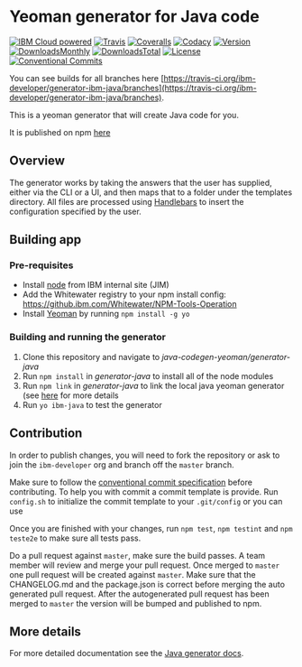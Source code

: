# Yeoman generator for Java code

[![IBM Cloud powered][img-ibmcloud-powered]][url-cloud]
[![Travis][img-travis]][url-travis]
[![Coveralls][img-coveralls-master]][url-coveralls-master]
[![Codacy][img-codacy]][url-codacy]
[![Version][img-version]][url-npm]
[![DownloadsMonthly][img-npm-downloads-monthly]][url-npm]
[![DownloadsTotal][img-npm-downloads-total]][url-npm]
[![License][img-license]][url-npm]
[![Conventional Commits](https://img.shields.io/badge/Conventional%20Commits-1.0.0-yellow.svg)](https://conventionalcommits.org)

[img-ibmcloud-powered]: https://img.shields.io/badge/IBM%20Cloud-powered-blue.svg
[url-cloud]: http://bluemix.net

[img-travis]: https://travis-ci.org/ibm-developer/generator-ibm-java.svg?branch=master
[url-travis]: https://travis-ci.org/ibm-developer/generator-ibm-java

[img-coveralls-master]: https://coveralls.io/repos/github/ibm-developer/generator-ibm-java/badge.svg
[url-coveralls-master]: https://coveralls.io/github/ibm-developer/generator-ibm-java

[img-codacy]: https://api.codacy.com/project/badge/Grade/a5893a4622094dc8920c8a372a8d3588?branch=master
[url-codacy]: https://www.codacy.com/app/ibm-developer/generator-ibm-java

[img-version]: https://img.shields.io/npm/v/generator-ibm-java.svg
[url-npm]: https://www.npmjs.com/package/generator-ibm-java

[img-npm-downloads-monthly]: https://img.shields.io/npm/dm/generator-ibm-java.svg

[img-npm-downloads-total]: https://img.shields.io/npm/dt/generator-ibm-java.svg

[img-license]: https://img.shields.io/npm/l/generator-ibm-java.svg

You can see builds for all branches here [https://travis-ci.org/ibm-developer/generator-ibm-java/branches](https://travis-ci.org/ibm-developer/generator-ibm-java/branches).

This is a yeoman generator that will create Java code for you.

It is published on npm [here](https://www.npmjs.com/package/generator-ibm-java)

## Overview
The generator works by taking the answers that the user has supplied, either via the CLI or a UI, and then maps that to a folder under the templates directory. All files are processed using [Handlebars](http://handlebarsjs.com/) to insert the configuration specified by the user.

## Building app

### Pre-requisites

* Install [node](https://nodejs.org/en/) from IBM internal site (JIM)
* Add the Whitewater registry to your npm install config: https://github.ibm.com/Whitewater/NPM-Tools-Operation
* Install [Yeoman](http://yeoman.io/learning/index.html) by running ```npm install -g yo```

### Building and running the generator

1. Clone this repository and navigate to *java-codegen-yeoman/generator-java*
2. Run ```npm install``` in *generator-java* to install all of the node modules
3. Run ```npm link``` in *generator-java* to link the local java yeoman generator (see [here](http://yeoman.io/authoring/index.html) for more details
4. Run ```yo ibm-java``` to test the generator

## Contribution
            
In order to publish changes, you will need to fork the repository or ask to join the `ibm-developer` org and branch off the `master` branch.

Make sure to follow the [conventional commit specification](https://conventionalcommits.org/) before contributing. To help you with commit a commit template is provide.
Run `config.sh` to initialize the commit template to your `.git/config` or you can use 

Once you are finished with your changes, run `npm test`, `npm testint` and `npm teste2e` to make sure all tests pass.

Do a pull request against `master`, make sure the build passes. A team member will review and merge your pull request.
Once merged to `master` one pull request will be created against `master`. Make sure that the CHANGELOG.md and the package.json is correct before merging the auto generated pull request. After the autogenerated 
pull request has been merged to `master` the version will be bumped and published to npm.

## More details

For more detailed documentation see the [Java generator docs](https://pages.github.ibm.com/arf/java-codegen-devguide/java/intro/).

